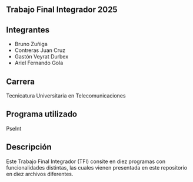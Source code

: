 ## Trabajo Final Integrador 2025

## Integrantes
- Bruno Zuñiga
- Contreras Juan Cruz
- Gastón Veyrat Durbex
- Ariel Fernando Gola

## Carrera
Tecnicatura Universitaria en Telecomunicaciones

## Programa utilizado
PseInt

## Descripción
Este Trabajo Final Integrador (TFI) consite en diez programas con funcionalidades distintas, las cuales vienen presentada en este repositorio en diez archivos diferentes.  
